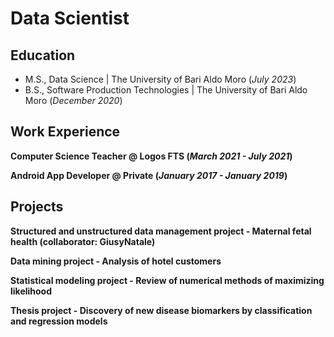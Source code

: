 # Data Scientist

## Education
- M.S., Data Science | The University of Bari Aldo Moro (_July 2023_)								       		
- B.S., Software Production Technologies | The University of Bari Aldo Moro (_December 2020_)

## Work Experience
**Computer Science Teacher @ Logos FTS (_March 2021 - July 2021_)**

**Android App Developer @ Private (_January 2017 - January 2019_)**

## Projects

**Structured and unstructured data management project - Maternal fetal health (collaborator: GiusyNatale)**

**Data mining project - Analysis of hotel customers**

**Statistical modeling project - Review of numerical methods of maximizing likelihood**

**Thesis project - Discovery of new disease biomarkers by classification and regression models**
